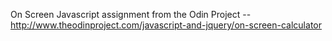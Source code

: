 On Screen Javascript assignment from the Odin Project -- http://www.theodinproject.com/javascript-and-jquery/on-screen-calculator